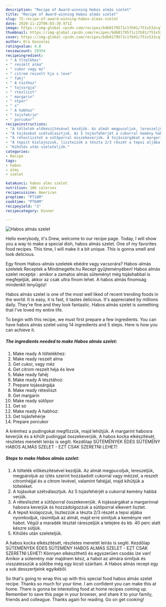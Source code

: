 ```yaml
---
description: "Recipe of Award-winning Habos almás szelet"
title: "Recipe of Award-winning Habos almás szelet"
slug: 72-recipe-of-award-winning-habos-almas-szelet
date: 2020-11-22T06:03:39.971Z
image: https://img-global.cpcdn.com/recipes/bdb0179571c1fb91/751x532cq70/habos-almas-szelet-recept-foto.jpg
thumbnail: https://img-global.cpcdn.com/recipes/bdb0179571c1fb91/751x532cq70/habos-almas-szelet-recept-foto.jpg
cover: https://img-global.cpcdn.com/recipes/bdb0179571c1fb91/751x532cq70/habos-almas-szelet-recept-foto.jpg
author: Ora Gonzalez
ratingvalue: 4.8
reviewcount: 29354
recipeingredient:
- " A tltelkhez"
- " reszelt alma"
- " cukor vagy mz"
- " citrom reszelt hja s leve"
- " fahj"
- " A tszthoz"
- " tojssrgja"
- " rtesliszt"
- " margarin"
- " stpor"
- " s"
- " A habhoz"
- " tojsfehrje"
- " porcukor"
recipeinstructions:
- "A töltelék előkészítésével kezdjük. Az almát megpucoljuk, lereszeljük, megpároljuk az ízlés szerint hozzáadott cukorral vagy mézzel, a reszelt citromhéjjal és a citrom levével, valamint fahéjjal, majd kihűtjük a tölteléket."
- "A tojásokat szétválasztjuk. Az 5 tojásfehérjét a cukorral kemény habbá verjük."
- "A réteslisztet a sütőporral összekeverjük. A tojássárgákat a margarinnal habosra keverjük és hozzádolgozzuk a sütőporral elkevert lisztet."
- "A tepsit kiolajozzuk, lisztezzük a tészta 2/3 részét a tepsi aljába nyomkodjuk, rásimítjuk az almát, majd erre simítjuk a keményre vert habot. Végül a maradék tésztát ráreszeljük a tetejére és kb. 40 perc alatt készre sütjük."
- "Kihűlés után szeleteljük."
categories:
- Recipe
tags:
- habos
- alms
- szelet

katakunci: habos alms szelet 
nutrition: 186 calories
recipecuisine: American
preptime: "PT18M"
cooktime: "PT60M"
recipeyield: "3"
recipecategory: Dinner

---
```



![Habos almás szelet](https://img-global.cpcdn.com/recipes/bdb0179571c1fb91/751x532cq70/habos-almas-szelet-recept-foto.jpg)

Hello everybody, it's Drew, welcome to our recipe page. Today, I will show you a way to make a special dish, habos almás szelet. One of my favorites food recipes. This time, I will make it a bit unique. This is gonna smell and look delicious.

Egy finom Habos-almás szeletek ebédre vagy vacsorára? Habos-almás szeletek Receptek a Mindmegette.hu Recept gyűjteményében! Habos almás szelet receptje : amikor a zamatos almás süteményt még tojáshabbal is megfejeljük, akkor az csak ultra finom lehet. A habos almás finomság mindenkit lenyűgöz!

Habos almás szelet is one of the most well liked of recent trending foods in the world. It is easy, it is fast, it tastes delicious. It's appreciated by millions daily. They're fine and they look fantastic. Habos almás szelet is something that I've loved my entire life.


To begin with this recipe, we must first prepare a few ingredients. You can have habos almás szelet using 14 ingredients and 5 steps. Here is how you can achieve it.

<!--inarticleads1-->

##### The ingredients needed to make Habos almás szelet:

1. Make ready  A töltelékhez:
1. Make ready  reszelt alma
1. Get  cukor, vagy méz
1. Get  citrom reszelt héja és leve
1. Make ready  fahéj
1. Make ready  A tésztához:
1. Prepare  tojássárgája
1. Make ready  rétesliszt
1. Get  margarin
1. Make ready  sütőpor
1. Get  só
1. Make ready  A habhoz:
1. Get  tojásfehérje
1. Prepare  porcukor


A krémhez a pudingokat megfőzzük, majd lehűtjük. A margarint habosra keverjük és a kihűlt pudinggal összekeverjük. A habos kocka elkészítését, részletes menetét leírás is segíti. Kezdőlap SÜTEMÉNYEK ÉDES SÜTEMÉNY HABOS ALMÁS SZELET - EZT CSAK SZERETNI LEHET! 

<!--inarticleads2-->

##### Steps to make Habos almás szelet:

1. A töltelék előkészítésével kezdjük. Az almát megpucoljuk, lereszeljük, megpároljuk az ízlés szerint hozzáadott cukorral vagy mézzel, a reszelt citromhéjjal és a citrom levével, valamint fahéjjal, majd kihűtjük a tölteléket.
1. A tojásokat szétválasztjuk. Az 5 tojásfehérjét a cukorral kemény habbá verjük.
1. A réteslisztet a sütőporral összekeverjük. A tojássárgákat a margarinnal habosra keverjük és hozzádolgozzuk a sütőporral elkevert lisztet.
1. A tepsit kiolajozzuk, lisztezzük a tészta 2/3 részét a tepsi aljába nyomkodjuk, rásimítjuk az almát, majd erre simítjuk a keményre vert habot. Végül a maradék tésztát ráreszeljük a tetejére és kb. 40 perc alatt készre sütjük.
1. Kihűlés után szeleteljük.


A habos kocka elkészítését, részletes menetét leírás is segíti. Kezdőlap SÜTEMÉNYEK ÉDES SÜTEMÉNY HABOS ALMÁS SZELET - EZT CSAK SZERETNI LEHET! Könnyen elkészíthető és egyszerűen csodás íze van! Amikor a sütemény már majdnem kész, a habot az almára simítjuk és visszatesszük a sütőbe még egy kicsit szárítani. A Habos almás recept egy a sok desszertjeink egyikéből. 

So that's going to wrap this up with this special food habos almás szelet recipe. Thanks so much for your time. I am confident you can make this at home. There is gonna be interesting food at home recipes coming up. Remember to save this page in your browser, and share it to your family, friends and colleague. Thanks again for reading. Go on get cooking!
